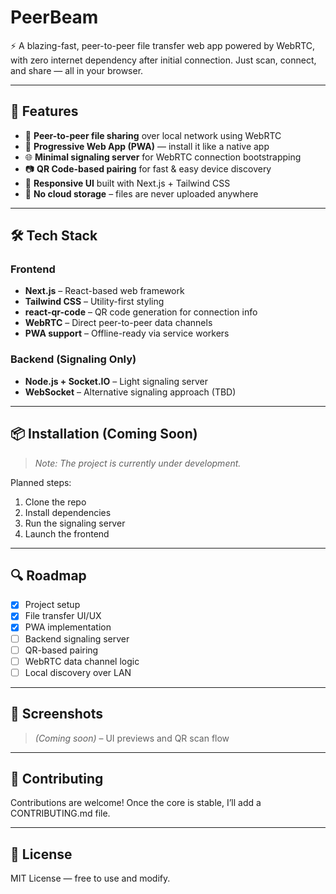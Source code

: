 # PeerBeam

⚡ A blazing-fast, peer-to-peer file transfer web app powered by WebRTC, with zero internet dependency after initial connection. Just scan, connect, and share — all in your browser.

---

## 🚀 Features

- 📡 **Peer-to-peer file sharing** over local network using WebRTC
- 📱 **Progressive Web App (PWA)** — install it like a native app
- 🌐 **Minimal signaling server** for WebRTC connection bootstrapping
- 📷 **QR Code-based pairing** for fast & easy device discovery
- 🎨 **Responsive UI** built with Next.js + Tailwind CSS
- 🔐 **No cloud storage** – files are never uploaded anywhere

---

## 🛠️ Tech Stack

### Frontend

- **Next.js** – React-based web framework
- **Tailwind CSS** – Utility-first styling
- **react-qr-code** – QR code generation for connection info
- **WebRTC** – Direct peer-to-peer data channels
- **PWA support** – Offline-ready via service workers

### Backend (Signaling Only)

- **Node.js + Socket.IO** – Light signaling server
- **WebSocket** – Alternative signaling approach (TBD)

---

## 📦 Installation (Coming Soon)

> _Note: The project is currently under development._

Planned steps:

1. Clone the repo
2. Install dependencies
3. Run the signaling server
4. Launch the frontend

---

## 🔍 Roadmap

- [x] Project setup
- [x] File transfer UI/UX
- [x] PWA implementation
- [ ] Backend signaling server
- [ ] QR-based pairing
- [ ] WebRTC data channel logic
- [ ] Local discovery over LAN

---

## 📸 Screenshots

> _(Coming soon)_ – UI previews and QR scan flow

---

## 🤝 Contributing

Contributions are welcome! Once the core is stable, I’ll add a CONTRIBUTING.md file.

---

## 📄 License

MIT License — free to use and modify.
